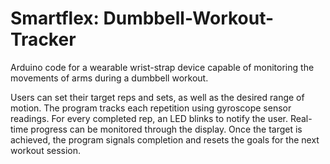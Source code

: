 # Smartflex: Dumbbell-Workout-Tracker
Arduino code for a wearable wrist-strap device capable of monitoring the movements of arms during a dumbbell workout.

Users can set their target reps and sets, as well as the desired range of motion. The program tracks each repetition using gyroscope sensor readings. For every completed rep, an LED blinks to notify the user. Real-time progress can be monitored through the display. Once the target is achieved, the program signals completion and resets the goals for the next workout session.
